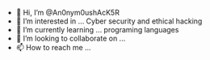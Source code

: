- 👋 Hi, I’m @An0nym0ushAcK5R
- 👀 I’m interested in ... Cyber security and ethical hacking 
- 🌱 I’m currently learning ... programing languages 
- 💞️ I’m looking to collaborate on ...
- 📫 How to reach me ...

<!---
An0nym0ushAcK5R/An0nym0ushAcK5R is a ✨ special ✨ repository because its `README.md` (this file) appears on your GitHub profile.
You can click the Preview link to take a look at your changes.
--->
